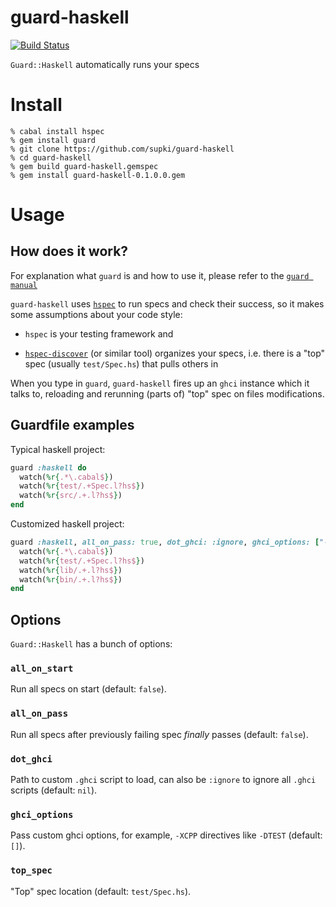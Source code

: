 guard-haskell
=============
[![Build Status](https://secure.travis-ci.org/supki/guard-haskell.png?branch=master)](http://travis-ci.org/supki/guard-haskell)

`Guard::Haskell` automatically runs your specs

# Install

```shell
% cabal install hspec
% gem install guard
% git clone https://github.com/supki/guard-haskell
% cd guard-haskell
% gem build guard-haskell.gemspec
% gem install guard-haskell-0.1.0.0.gem
```

# Usage

## How does it work?

For explanation what `guard` is and how to use it, please refer to the [`guard manual`][0]

`guard-haskell` uses [`hspec`][1] to run specs and check their success, so it makes some assumptions about your code style:

  * `hspec` is your testing framework and

  * [`hspec-discover`][2] (or similar tool) organizes your specs,
  i.e. there is a "top" spec (usually `test/Spec.hs`) that pulls others in

When you type in `guard`, `guard-haskell` fires up an `ghci` instance which it talks to, reloading
and rerunning (parts of) "top" spec on files modifications.

## Guardfile examples

Typical haskell project:

```ruby
guard :haskell do
  watch(%r{.*\.cabal$})
  watch(%r{test/.+Spec.l?hs$})
  watch(%r{src/.+.l?hs$})
end
```

Customized haskell project:

```ruby
guard :haskell, all_on_pass: true, dot_ghci: :ignore, ghci_options: ["-DTEST"] do
  watch(%r{.*\.cabal$})
  watch(%r{test/.+Spec.l?hs$})
  watch(%r{lib/.+.l?hs$})
  watch(%r{bin/.+.l?hs$})
end
```

## Options

`Guard::Haskell` has a bunch of options:

### `all_on_start`

Run all specs on start (default: `false`).

### `all_on_pass`

Run all specs after previously failing spec _finally_ passes (default: `false`).

### `dot_ghci`

Path to custom `.ghci` script to load, can also be `:ignore`
to ignore all `.ghci` scripts (default: `nil`).

### `ghci_options`

Pass custom ghci options, for example, `-XCPP` directives like `-DTEST` (default: `[]`).

### `top_spec`

"Top" spec location (default: `test/Spec.hs`).

  [0]: https://github.com/guard/guard#readme
  [1]: http://hspec.github.io/
  [2]: http://hspec.github.io/hspec-discover.html
